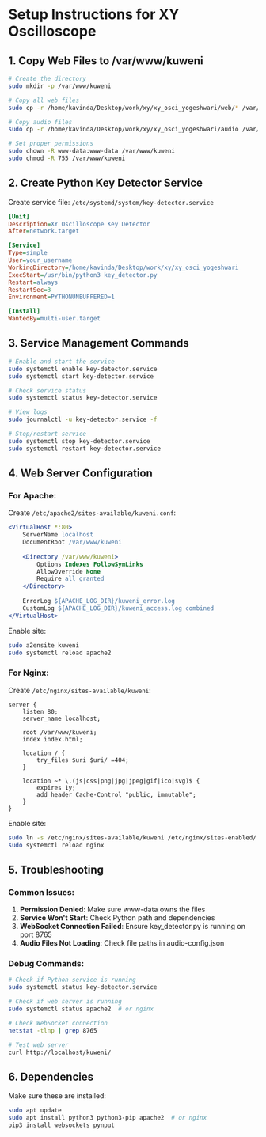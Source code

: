 # Setup Instructions for XY Oscilloscope

## 1. Copy Web Files to /var/www/kuweni

```bash
# Create the directory
sudo mkdir -p /var/www/kuweni

# Copy all web files
sudo cp -r /home/kavinda/Desktop/work/xy/xy_osci_yogeshwari/web/* /var/www/kuweni/

# Copy audio files
sudo cp -r /home/kavinda/Desktop/work/xy/xy_osci_yogeshwari/audio /var/www/kuweni/

# Set proper permissions
sudo chown -R www-data:www-data /var/www/kuweni
sudo chmod -R 755 /var/www/kuweni
```

## 2. Create Python Key Detector Service

Create service file: `/etc/systemd/system/key-detector.service`

```ini
[Unit]
Description=XY Oscilloscope Key Detector
After=network.target

[Service]
Type=simple
User=your_username
WorkingDirectory=/home/kavinda/Desktop/work/xy/xy_osci_yogeshwari
ExecStart=/usr/bin/python3 key_detector.py
Restart=always
RestartSec=3
Environment=PYTHONUNBUFFERED=1

[Install]
WantedBy=multi-user.target
```

## 3. Service Management Commands

```bash
# Enable and start the service
sudo systemctl enable key-detector.service
sudo systemctl start key-detector.service

# Check service status
sudo systemctl status key-detector.service

# View logs
sudo journalctl -u key-detector.service -f

# Stop/restart service
sudo systemctl stop key-detector.service
sudo systemctl restart key-detector.service
```

## 4. Web Server Configuration

### For Apache:
Create `/etc/apache2/sites-available/kuweni.conf`:

```apache
<VirtualHost *:80>
    ServerName localhost
    DocumentRoot /var/www/kuweni
    
    <Directory /var/www/kuweni>
        Options Indexes FollowSymLinks
        AllowOverride None
        Require all granted
    </Directory>
    
    ErrorLog ${APACHE_LOG_DIR}/kuweni_error.log
    CustomLog ${APACHE_LOG_DIR}/kuweni_access.log combined
</VirtualHost>
```

Enable site:
```bash
sudo a2ensite kuweni
sudo systemctl reload apache2
```

### For Nginx:
Create `/etc/nginx/sites-available/kuweni`:

```nginx
server {
    listen 80;
    server_name localhost;
    
    root /var/www/kuweni;
    index index.html;
    
    location / {
        try_files $uri $uri/ =404;
    }
    
    location ~* \.(js|css|png|jpg|jpeg|gif|ico|svg)$ {
        expires 1y;
        add_header Cache-Control "public, immutable";
    }
}
```

Enable site:
```bash
sudo ln -s /etc/nginx/sites-available/kuweni /etc/nginx/sites-enabled/
sudo systemctl reload nginx
```

## 5. Troubleshooting

### Common Issues:

1. **Permission Denied**: Make sure www-data owns the files
2. **Service Won't Start**: Check Python path and dependencies
3. **WebSocket Connection Failed**: Ensure key_detector.py is running on port 8765
4. **Audio Files Not Loading**: Check file paths in audio-config.json

### Debug Commands:

```bash
# Check if Python service is running
sudo systemctl status key-detector.service

# Check if web server is running
sudo systemctl status apache2  # or nginx

# Check WebSocket connection
netstat -tlnp | grep 8765

# Test web server
curl http://localhost/kuweni/
```

## 6. Dependencies

Make sure these are installed:
```bash
sudo apt update
sudo apt install python3 python3-pip apache2  # or nginx
pip3 install websockets pynput
```